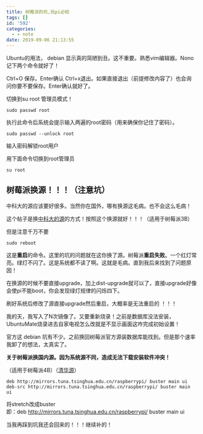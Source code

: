 ```yaml
---
title: 树莓派的坑,玩pi必知
tags: []
id: '592'
categories:
  - - note
date: 2019-09-06 21:13:55
---
```


Ubuntu的用法， debian 显示真的简陋到丑。这不重要。熟悉vim编辑器。Nono记下两个命令就好了！

Ctrl+O 保存。Enter确认 Ctrl+x退出。如果直接退出（前提修改内容了）也会询问你要不要保存。Enter确认就好了。

切换到su root 管理员模式！

```
sudo passwd root
```

 执行此命令后系统会提示输入两遍的root密码（用来确保你记住了密码）。 

```
sudo passwd --unlock root
```

输入密码解锁root用户

用下面命令切换到root管理员

```
su root
```

## **树莓派换源！！！（注意坑）**

中科大的源应该要好很多。当然你在国外，哪有换源这毛病。也不会这么毛病！

这个帖子是换[中科大的源](https://www.jianshu.com/p/768f0181672b)的方式！按照这个换源就好！！！（适用于树莓派3B）

但是注意千万不要

```
sudo reboot
```

这是**重启**的命令。这里的坑的问题就在这你换了源。树莓派**重启失败**。一个红灯常亮。绿灯不闪了。这是系统都不读了啊。这就是毛病。直到我后来找到了问题原因！

在换源的时候不要直接upgrade，加上dist-upgrade就可以了，直接upgrade好像会使pi不能boot，你会发现绿灯规律的闪烁四下。

刷好系统后修改了源直接upgrade然后重启，大概率是无法重启的 ！！！

我的天，我写入了N次镜像了。又要重新烧录！之前是数据库没法安装，UbuntuMate烧录进去自家电视怎么改就是不显示画面这咋完成初始设置！

官方这 debian 坑有不少。之前换回树莓派官方源装数据库能找到。但是那个速率我卸了的想法，太真实了。

**关于树莓派换国内源。因为系统源不同，造成无法下载安装软件冲突！**

（适用于树莓派4B）（[清华源](https://mirrors.tuna.tsinghua.edu.cn/help/raspbian/)）

```
deb http://mirrors.tuna.tsinghua.edu.cn/raspberrypi/ buster main ui
deb-src http://mirrors.tuna.tsinghua.edu.cn/raspberrypi/ buster main ui
```

将stretch改成buster  
即：deb http://mirrors.tuna.tsinghua.edu.cn/raspberrypi/ buster main ui

当我再踩到坑我还会回来的！！！继续补的！